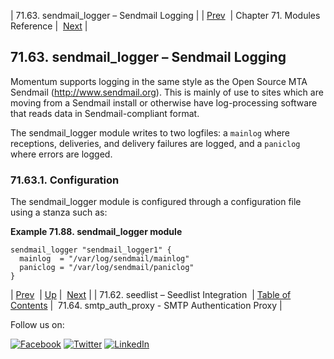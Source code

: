 | 71.63. sendmail_logger – Sendmail Logging |
| [Prev](modules.seedlist.php)  | Chapter 71. Modules Reference |  [Next](modules.smtp_auth_proxy.php) |

## 71.63. sendmail_logger – Sendmail Logging

<a class="indexterm" name="idp22957696"></a>

Momentum supports logging in the same style as the Open Source MTA Sendmail (http://www.sendmail.org). This is mainly of use to sites which are moving from a Sendmail install or otherwise have log-processing software that reads data in Sendmail-compliant format.

The sendmail_logger module writes to two logfiles: a `mainlog` where receptions, deliveries, and delivery failures are logged, and a `paniclog` where errors are logged.

### 71.63.1. Configuration

The sendmail_logger module is configured through a configuration file using a stanza such as:

<a name="example.sendmail_logger.3"></a>

**Example 71.88. sendmail_logger module**

```
sendmail_logger "sendmail_logger1" {
  mainlog  = "/var/log/sendmail/mainlog"
  paniclog = "/var/log/sendmail/paniclog"
}
```

| [Prev](modules.seedlist.php)  | [Up](modules.php) |  [Next](modules.smtp_auth_proxy.php) |
| 71.62. seedlist – Seedlist Integration  | [Table of Contents](index.php) |  71.64. smtp_auth_proxy - SMTP Authentication Proxy |

Follow us on:

[![Facebook](https://support.messagesystems.com/images/icon-facebook.png)](http://www.facebook.com/messagesystems) [![Twitter](https://support.messagesystems.com/images/icon-twitter.png)](http://twitter.com/#!/MessageSystems) [![LinkedIn](https://support.messagesystems.com/images/icon-linkedin.png)](http://www.linkedin.com/company/message-systems)